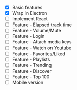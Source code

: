 - [x] Basic features
- [x] Wrap in Electron
- [ ] Implement React
- [ ] Feature - Elapsed track time
- [ ] Feature - Volume/Mute
- [ ] Feature - Login
- [ ] Feature - Attach media keys
- [ ] Feature - Watch on Youtube
- [ ] Feature - Favorites/Liked
- [ ] Feature - Playlists
- [ ] Feature - Trending
- [ ] Feature - Discover
- [ ] Feature - Top 100
- [ ] Mobile version
